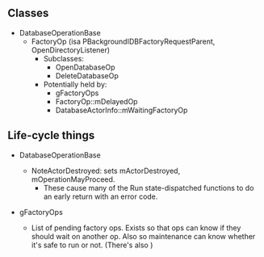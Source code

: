 ## Classes

* DatabaseOperationBase
  * FactoryOp (isa PBackgroundIDBFactoryRequestParent, OpenDirectoryListener)
    * Subclasses:
      * OpenDatabaseOp
      * DeleteDatabaseOp
    * Potentially held by:
      * gFactoryOps
      * FactoryOp::mDelayedOp
      * DatabaseActorInfo::mWaitingFactoryOp

## Life-cycle things

* DatabaseOperationBase
  * NoteActorDestroyed: sets mActorDestroyed, mOperationMayProceed.
    * These cause many of the Run state-dispatched functions to do an early
      return with an error code.

* gFactoryOps
  * List of pending factory ops.  Exists so that ops can know if they should
    wait on another op.  Also so maintenance can know whether it's safe to run
    or not.  (There's also )
